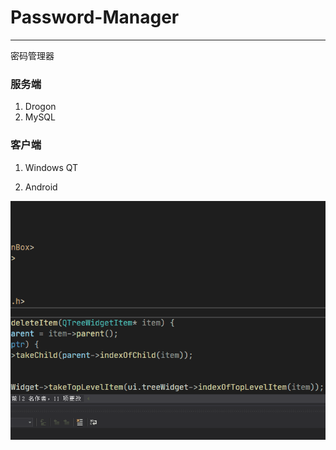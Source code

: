 # Password-Manager

---

密码管理器

### 服务端

1. Drogon
2. MySQL

### 客户端

1. Windows QT

2. Android

![demo](docs/demo.gif)
